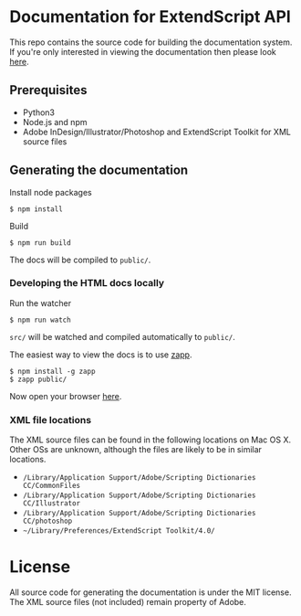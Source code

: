 # Documentation for ExtendScript API #

This repo contains the source code for building the documentation system. If
you're only interested in viewing the documentation then please look
[here](http://yearbook.github.com).

## Prerequisites ##

  - Python3
  - Node.js and npm
  - Adobe InDesign/Illustrator/Photoshop and ExtendScript Toolkit for XML source files

## Generating the documentation ##

Install node packages

    $ npm install

Build

    $ npm run build

The docs will be compiled to `public/`.

### Developing the HTML docs locally ###

Run the watcher

    $ npm run watch

`src/` will be watched and compiled automatically to `public/`.

The easiest way to view the docs is to use [zapp](https://www.github.com/wridgers/zapp).

    $ npm install -g zapp
    $ zapp public/

Now open your browser [here](http://localhost:8080).

### XML file locations ###

The XML source files can be found in the following locations on Mac OS X. Other
OSs are unknown, although the files are likely to be in similar locations.

  - `/Library/Application Support/Adobe/Scripting Dictionaries CC/CommonFiles`
  - `/Library/Application Support/Adobe/Scripting Dictionaries CC/Illustrator`
  - `/Library/Application Support/Adobe/Scripting Dictionaries CC/photoshop`
  - `~/Library/Preferences/ExtendScript Toolkit/4.0/`

# License #

All source code for generating the documentation is under the MIT license. The
XML source files (not included) remain property of Adobe.
